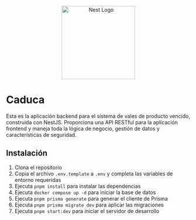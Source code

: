 <p align="center">
  <a href="http://nestjs.com/" target="blank"><img src="https://nestjs.com/img/logo-small.svg" width="200" alt="Nest Logo" /></a>
</p>

# Caduca

Esta es la aplicación backend para el sistema de vales de producto vencido, construida con NestJS. Proporciona una API RESTful para la aplicación frontend y maneja toda la lógica de negocio, gestión de datos y características de seguridad.

## Instalación

1. Clona el repositorio
2. Copia el archivo `.env.template` a `.env` y completa las variables de entorno requeridas
3. Ejecuta `pnpm install` para instalar las dependencias
4. Ejecuta `docker compose up -d` para iniciar la base de datos
5. Ejecuta `pnpm prisma generate` para generar el cliente de Prisma
6. Ejecuta `pnpm prisma migrate dev` para aplicar las migraciones
7. Ejecuta `pnpm start:dev` para iniciar el servidor de desarrollo
